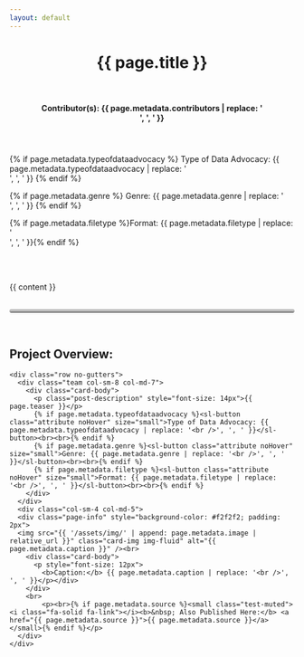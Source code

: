 ```yaml
---
layout: default
---
```


<style>
  hr.rounded {
  border-top: 5px solid #bbb;
  border-radius: 5px;
}

  sl-button.attribute::part(base):hover {
    transform: scale(0) rotate(0deg);
  }

 .noHover{
    pointer-events: none;
 }
  
</style>

<div class="page">
  <header class="page-header">
    <h1 class="page-title">{{ page.title }}</h1><br>
    <h4><b>Contributor(s):</b> {{ page.metadata.contributors | replace: '<br />', ', ' }}</h4>
  </header>

{% if page.metadata.typeofdataadvocacy %}
<sl-button class="attribute noHover">Type of Data Advocacy: {{ page.metadata.typeofdataadvocacy | replace: '<br />', ', ' }}</sl-button>
{% endif %}

{% if page.metadata.genre %}
<sl-button class="attribute noHover">Genre: {{ page.metadata.genre | replace: '<br />', ', ' }}</sl-button>
{% endif %}

{% if page.metadata.filetype %}<sl-button class="attribute noHover">Format: {{ page.metadata.filetype | replace: '<br />', ', ' }}</sl-button>{% endif %}

<br><br>

  <article>{{ content }}</article>

  <br>
  <hr class="rounded">
  <br>

  <h2>Project Overview:</h2>

    <div class="row no-gutters">
      <div class="team col-sm-8 col-md-7">
        <div class="card-body">
          <p class="post-description" style="font-size: 14px">{{ page.teaser }}</p>
          {% if page.metadata.typeofdataadvocacy %}<sl-button class="attribute noHover" size="small">Type of Data Advocacy: {{ page.metadata.typeofdataadvocacy | replace: '<br />', ', ' }}</sl-button><br><br>{% endif %}
          {% if page.metadata.genre %}<sl-button class="attribute noHover" size="small">Genre: {{ page.metadata.genre | replace: '<br />', ', ' }}</sl-button><br><br>{% endif %}
          {% if page.metadata.filetype %}<sl-button class="attribute noHover" size="small">Format: {{ page.metadata.filetype | replace: '<br />', ', ' }}</sl-button><br><br>{% endif %}
        </div>
      </div>
      <div class="col-sm-4 col-md-5">
      <div class="page-info" style="background-color: #f2f2f2; padding: 2px">
      <img src="{{ '/assets/img/' | append: page.metadata.image | relative_url }}" class="card-img img-fluid" alt="{{ page.metadata.caption }}" /><br>
        <div class="card-body">
          <p style="font-size: 12px">
            <b>Caption:</b> {{ page.metadata.caption | replace: '<br />', ', ' }}</p></div>
        </div>
        <br>
            <p><br>{% if page.metadata.source %}<small class="test-muted"><i class="fa-solid fa-link"></i><b>&nbsp; Also Published Here:</b> <a href="{{ page.metadata.source }}">{{ page.metadata.source }}</a></small>{% endif %}</p>
      </div>
    </div>
    
</div>
